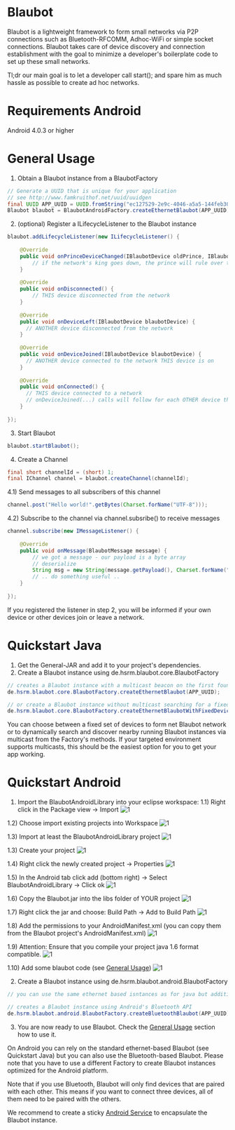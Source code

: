 Blaubot
=======
Blaubot is a lightweight framework to form small networks via P2P connections such as Bluetooth-RFCOMM, Adhoc-WiFi or simple socket connections.
Blaubot takes care of device discovery and connection establishment with the goal to minimize a developer's boilerplate code to set up these small networks.

Tl;dr our main goal is to let a developer call start(); and spare him as much hassle as possible to create ad hoc networks.

Requirements Android
=======
Android 4.0.3 or higher

<a name="general_usage"></a>General Usage
=======
1) Obtain a Blaubot instance from a BlaubotFactory
```java
// Generate a UUID that is unique for your application
// see http://www.famkruithof.net/uuid/uuidgen
final UUID APP_UUID = UUID.fromString("ec127529-2e9c-4046-a5a5-144feb30465f"); 
Blaubot blaubot = BlaubotAndroidFactory.createEthernetBlaubot(APP_UUID);
```
2) (optional) Register a ILifecycleListener to the Blaubot instance
```java
blaubot.addLifecycleListener(new ILifecycleListener() {
			
	@Override
	public void onPrinceDeviceChanged(IBlaubotDevice oldPrince,	IBlaubotDevice newPrince) {
	    // if the network's king goes down, the prince will rule over the remaining peasants
	}
	
	@Override
	public void onDisconnected() {
	 	// THIS device disconnected from the network
	}
	
	@Override
	public void onDeviceLeft(IBlaubotDevice blaubotDevice) {
	  // ANOTHER device disconnected from the network
	}
	
	@Override
	public void onDeviceJoined(IBlaubotDevice blaubotDevice) {
	  // ANOTHER device connected to the network THIS device is on
	}
	
	@Override
	public void onConnected() {
	  // THIS device connected to a network
	  // onDeviceJoined(...) calls will follow for each OTHER device that was already connected
	}
	
});
```
3) Start Blaubot
```java
blaubot.startBlaubot();
```
4) Create a Channel 
```java
final short channelId = (short) 1;
final IChannel channel = blaubot.createChannel(channelId);
```
4.1) Send messages to all subscribers of this channel
```java
channel.post("Hello world!".getBytes(Charset.forName("UTF-8")));
```
4.2) Subscribe to the channel via channel.subsribe(<YourListener>) to receive messages
```java
channel.subscribe(new IMessageListener() {
	
	@Override
	public void onMessage(BlaubotMessage message) {
		// we got a message - our payload is a byte array
		// deserialize
		String msg = new String(message.getPayload(), Charset.forName("UTF-8"));
		// .. do something useful ..
	}
	
});
```

If you registered the listener in step 2, you will be informed if your own device or other devices join or leave a network.

Quickstart Java
=======
1. Get the General-JAR and add it to your project's dependencies.
2. Create a Blaubot instance using de.hsrm.blaubot.core.BlaubotFactory
```java
// creates a Blaubot instance with a multicast beacon on the first found local interface
de.hsrm.blaubot.core.BlaubotFactory.createEthernetBlaubot(APP_UUID);

// or create a Blaubot instance without multicast searching for a fixed set of devices by their ip addresses
de.hsrm.blaubot.core.BlaubotFactory.createEthernetBlaubotWithFixedDevices(...);
```

You can choose between a fixed set of devices to form net Blaubot network or to dynamically search and discover nearby running Blaubot instances via multicast from the Factory's methods. 
If your targeted environment supports multicasts, this should be the easiest option for you to get your app working.


Quickstart Android
=======

1) Import the BlaubotAndroidLibrary into your eclipse workspace:
1.1) Right click in the Package view -> Import
![1](img/1.png "Right click in the Package view -> Import")

1.2) Choose import existing projects into Workspace
![1](img/3.png "Choose import existing projects into Workspace")

1.3) Import at least the BlaubotAndroidLibrary project
![1](img/4.png "Import at least the BlaubotAndroidLibrary project")

1.3) Create your project 
![1](img/5.png "Create your project")

1.4) Right click the newly created project -> Properties
![1](img/8.png "Right click the newly created project -> Properties")

1.5) In the Android tab click add (bottom right) -> Select BlaubotAndroidLibrary -> Click ok
![1](img/9.png "In the Android tab click add (bottom right) -> Select BlaubotAndroidLibrary -> Click ok")

1.6) Copy the Blaubot.jar into the libs folder of YOUR project
![1](img/10.png "Copy the Blaubot.jar into the libs folder of YOUR project")

1.7) Right click the jar and choose: Build Path -> Add to Build Path
![1](img/11.png "Right click the jar and choose: Build Path -> Add to Build Path")

1.8) Add the permissions to your AndroidManifest.xml (you can copy them from the Blaubot project's AndroidManifest.xml)
![1](img/12.png "Add the permissions to your AndroidManifest.xml (you can copy them from the Blaubot project's AndroidManifest.xml)")

1.9) Attention: Ensure that you compile your project java 1.6 format compatible.
![1](img/13.png "Attention: Ensure that you compile your project java 1.6 format compatible.")

1.10) Add some blaubot code (see [General Usage](#general_usage))
![1](img/14.png "Add some blaubot code (see [General Usage](#general_usage))")


2) Create a Blaubot instance using de.hsrm.blaubot.android.BlaubotFactory
```java
// you can use the same ethernet based isntances as for java but additionally:

// creates a Blaubot instance using Android's Bluetooth API
de.hsrm.blaubot.android.BlaubotFactory.createBluetoothBlaubot(APP_UUID);
```

3) You are now ready to use Blaubot. Check the [General Usage](#general_usage) section how to use it.

On Android you can rely on the standard ethernet-based Blaubot (see Quickstart Java) but you can also use the Bluetooth-based Blaubot.
Please note that you have to use a different Factory to create Blaubot instances optimized for the Android platform.

Note that if you use Bluetooth, Blaubot will only find devices that are paired with each other. This means if you want to connect three devices, all of them need to be paired with the others.

We recommend to create a sticky [Android Service](http://developer.android.com/guide/components/services.html) to encapsulate the Blaubot instance.